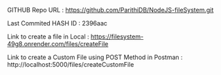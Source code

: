 GITHUB Repo URL : https://github.com/ParithiDB/NodeJS-fileSystem.git

Last Commited HASH ID : 2396aac

Link to create a file in Local : https://filesystem-49g8.onrender.com/files/createFile

Link to create a Custom File using POST Method in Postman : http://localhost:5000/files/createCustomFile 
